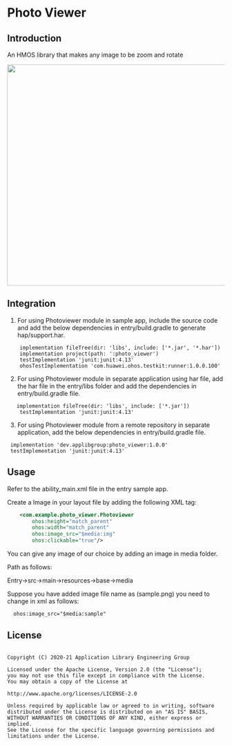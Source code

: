 
# Photo Viewer

## Introduction

An HMOS library that makes any image to be zoom and rotate
<p>
	<img src="photoviewer.gif" width = 800 height = 512/>
</p>



## Integration

1. For using Photoviewer module in sample app, include the source code and add the below dependencies in entry/build.gradle to generate hap/support.har.
```
    implementation fileTree(dir: 'libs', include: ['*.jar', '*.har'])
    implementation project(path: ':photo_viewer')
    testImplementation 'junit:junit:4.13'
    ohosTestImplementation 'com.huawei.ohos.testkit:runner:1.0.0.100'
```
2. For using Photoviewer module in separate application using har file, add the har file in the entry/libs folder and add the dependencies in entry/build.gradle file.
```
   implementation fileTree(dir: 'libs', include: ['*.jar'])
    testImplementation 'junit:junit:4.13'
```
3. For using Photoviewer module from a remote repository in separate application, add the below dependencies in entry/build.gradle file.
```
 implementation 'dev.applibgroup:photo_viewer:1.0.0'
 testImplementation 'junit:junit:4.13'
```

## Usage

Refer to the ability_main.xml file in the entry sample app.

Create a Image in your layout file by adding the following XML tag:

``` xml
    <com.example.photo_viewer.Photoviewer
        ohos:height="match_parent"
        ohos:width="match_parent"
        ohos:image_src="$media:img"
        ohos:clickable="true"/>
```
You can give any image of our choice by adding an image in media folder.

Path as follows:

Entry->src->main->resources->base->media

Suppose you have added image file name as (sample.png) you need to change in xml as follows:
``` xml
  ohos:image_src="$media:sample"
```

## License
```

Copyright (C) 2020-21 Application Library Engineering Group

Licensed under the Apache License, Version 2.0 (the "License");
you may not use this file except in compliance with the License.
You may obtain a copy of the License at

http://www.apache.org/licenses/LICENSE-2.0

Unless required by applicable law or agreed to in writing, software
distributed under the License is distributed on an "AS IS" BASIS,
WITHOUT WARRANTIES OR CONDITIONS OF ANY KIND, either express or implied.
See the License for the specific language governing permissions and
limitations under the License.


```
